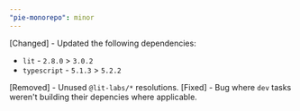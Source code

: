 ```yaml
---
"pie-monorepo": minor
---
```


[Changed] - Updated the following dependencies:
- `lit` - `2.8.0` > `3.0.2`
- `typescript` - `5.1.3` > `5.2.2`

[Removed] - Unused `@lit-labs/*` resolutions.
[Fixed] - Bug where `dev` tasks weren't building their depencies where applicable.
